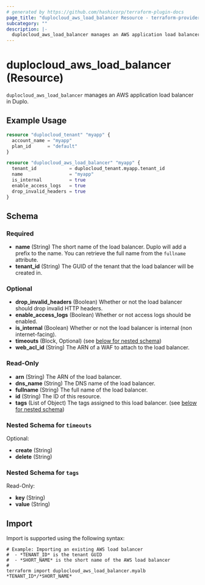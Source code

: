 ```yaml
---
# generated by https://github.com/hashicorp/terraform-plugin-docs
page_title: "duplocloud_aws_load_balancer Resource - terraform-provider-duplocloud"
subcategory: ""
description: |-
  duplocloud_aws_load_balancer manages an AWS application load balancer in Duplo.
---
```


# duplocloud_aws_load_balancer (Resource)

`duplocloud_aws_load_balancer` manages an AWS application load balancer in Duplo.

## Example Usage

```terraform
resource "duplocloud_tenant" "myapp" {
  account_name = "myapp"
  plan_id      = "default"
}

resource "duplocloud_aws_load_balancer" "myapp" {
  tenant_id            = duplocloud_tenant.myapp.tenant_id
  name                 = "myapp"
  is_internal          = true
  enable_access_logs   = true
  drop_invalid_headers = true
}
```

<!-- schema generated by tfplugindocs -->
## Schema

### Required

- **name** (String) The short name of the load balancer.  Duplo will add a prefix to the name.  You can retrieve the full name from the `fullname` attribute.
- **tenant_id** (String) The GUID of the tenant that the load balancer will be created in.

### Optional

- **drop_invalid_headers** (Boolean) Whether or not the load balancer should drop invalid HTTP headers.
- **enable_access_logs** (Boolean) Whether or not access logs should be enabled.
- **is_internal** (Boolean) Whether or not the load balancer is internal (non internet-facing).
- **timeouts** (Block, Optional) (see [below for nested schema](#nestedblock--timeouts))
- **web_acl_id** (String) The ARN of a WAF to attach to the load balancer.

### Read-Only

- **arn** (String) The ARN of the load balancer.
- **dns_name** (String) The DNS name of the load balancer.
- **fullname** (String) The full name of the load balancer.
- **id** (String) The ID of this resource.
- **tags** (List of Object) The tags assigned to this load balancer. (see [below for nested schema](#nestedatt--tags))

<a id="nestedblock--timeouts"></a>
### Nested Schema for `timeouts`

Optional:

- **create** (String)
- **delete** (String)


<a id="nestedatt--tags"></a>
### Nested Schema for `tags`

Read-Only:

- **key** (String)
- **value** (String)

## Import

Import is supported using the following syntax:

```shell
# Example: Importing an existing AWS load balancer
#  - *TENANT_ID* is the tenant GUID
#  - *SHORT_NAME* is the short name of the AWS load balancer
#
terraform import duplocloud_aws_load_balancer.myalb *TENANT_ID*/*SHORT_NAME*
```
